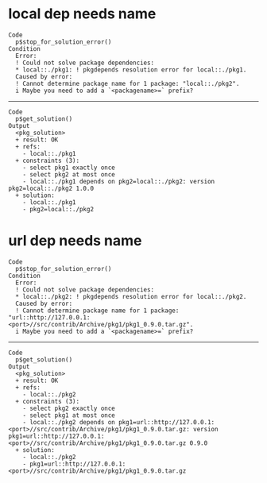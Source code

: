# local dep needs name

    Code
      p$stop_for_solution_error()
    Condition
      Error:
      ! Could not solve package dependencies:
      * local::./pkg1: ! pkgdepends resolution error for local::./pkg1.
      Caused by error:
      ! Cannot determine package name for 1 package: "local::./pkg2".
      i Maybe you need to add a `<packagename>=` prefix?

---

    Code
      p$get_solution()
    Output
      <pkg_solution>
      + result: OK
      + refs:
        - local::./pkg1
      + constraints (3):
        - select pkg1 exactly once
        - select pkg2 at most once
        - local::./pkg1 depends on pkg2=local::./pkg2: version pkg2=local::./pkg2 1.0.0
      + solution:
        - local::./pkg1
        - pkg2=local::./pkg2

# url dep needs name

    Code
      p$stop_for_solution_error()
    Condition
      Error:
      ! Could not solve package dependencies:
      * local::./pkg2: ! pkgdepends resolution error for local::./pkg2.
      Caused by error:
      ! Cannot determine package name for 1 package: "url::http://127.0.0.1:<port>//src/contrib/Archive/pkg1/pkg1_0.9.0.tar.gz".
      i Maybe you need to add a `<packagename>=` prefix?

---

    Code
      p$get_solution()
    Output
      <pkg_solution>
      + result: OK
      + refs:
        - local::./pkg2
      + constraints (3):
        - select pkg2 exactly once
        - select pkg1 at most once
        - local::./pkg2 depends on pkg1=url::http://127.0.0.1:<port>//src/contrib/Archive/pkg1/pkg1_0.9.0.tar.gz: version pkg1=url::http://127.0.0.1:<port>//src/contrib/Archive/pkg1/pkg1_0.9.0.tar.gz 0.9.0
      + solution:
        - local::./pkg2
        - pkg1=url::http://127.0.0.1:<port>//src/contrib/Archive/pkg1/pkg1_0.9.0.tar.gz

